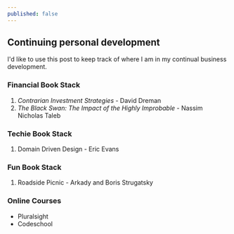 ```yaml
---
published: false
---
```

## Continuing personal development

I'd like to use this post to keep track of where I am in my continual business development.

### Financial Book Stack
1. _Contrarian Investment Strategies_ - David Dreman
2. _The Black Swan: The Impact of the Highly Improbable_ - Nassim Nicholas Taleb

### Techie Book Stack
1. Domain Driven Design - Eric Evans

### Fun Book Stack
1. Roadside Picnic - Arkady and Boris Strugatsky

### Online Courses
- Pluralsight
- Codeschool

